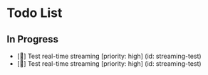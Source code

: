 # Todo List

## In Progress

- [🔄] Test real-time streaming [priority: high] (id: streaming-test)
- [🔄] Test real-time streaming [priority: high] (id: streaming-test)

